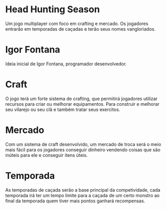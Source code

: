 # Head Hunting Season
Um jogo multiplayer com foco em crafting e mercado. Os jogadores entrarão em temporadas de caçadas e terão seus nomes vangloriados.

# Igor Fontana
Ideia inicial de Igor Fontana, programador desenvolvedor.

# Craft
O jogo terá um forte sistema de crafting, que permitirá jogadores utilizar recursos para criar ou melhorar equipamentos. Para construir e melhorar seu vilarejo ou seu clã e também tratar seus exercitos.

# Mercado
Com um sistema de craft desenvolvido, um mercado de troca será o meio mais fácil para os jogadores conseguir dinheiro vendendo coisas que são inúteis para ele e conseguir itens úteis.

# Temporada
As temporadas de caçada serão a base principal da competividade, cada temporada irá ter um tempo limite para a caçada de um certo monstro ao final da temporada quem tiver mais pontos ganhará recompensas.
